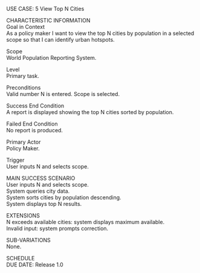 USE CASE: 5 View Top N Cities

CHARACTERISTIC INFORMATION  
Goal in Context  
As a policy maker I want to view the top N cities by population in a selected scope so that I can identify urban hotspots.

Scope  
World Population Reporting System.

Level  
Primary task.

Preconditions  
Valid number N is entered. Scope is selected.

Success End Condition  
A report is displayed showing the top N cities sorted by population.

Failed End Condition  
No report is produced.

Primary Actor  
Policy Maker.

Trigger  
User inputs N and selects scope.

MAIN SUCCESS SCENARIO  
User inputs N and selects scope.  
System queries city data.  
System sorts cities by population descending.  
System displays top N results.

EXTENSIONS  
N exceeds available cities: system displays maximum available.  
Invalid input: system prompts correction.

SUB-VARIATIONS  
None.

SCHEDULE  
DUE DATE: Release 1.0
